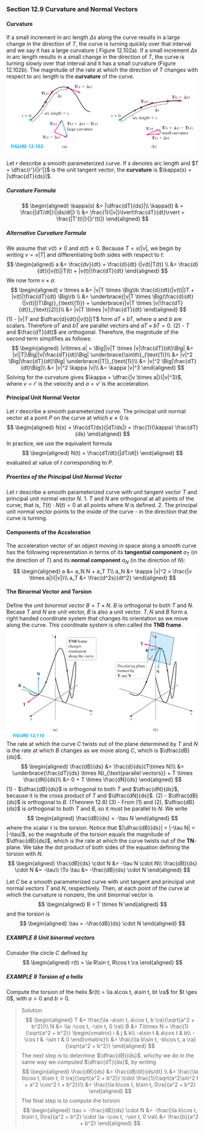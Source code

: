 ### Section 12.9 Curvature and Normal Vectors

#### Curvature
If a small increment in arc length $\Delta s$ along the curve results in a large change in the direction of $T$, the curve is turning quickly over that interval and we say it has a large curvature ( Figure 12.102a). If a small increment $\Delta s$ in arc length results in a small change in the direction of $T$, the curve is turning slowly over that interval and it has a small curvature (Figure 12.102b). The magnitude of the rate at which the direction of $T$ changes with respect to arc length is the **curvature** of the curve.
![Graph](../assets/12102.png)

Let $r$ describe a smooth parameterized curve. If $s$ denotes arc length and $T = \dfrac{r'}{|r'|}$ is the unit tangent vector, the **curvature** is $\kappa(s) = |\dfrac{dT}{ds}|$.

##### Curvature Formula
$$
\begin{aligned}
\kappa(s) &= |\dfrac{dT}{ds}|\\
\kappa(t) & = \frac{|dT/dt|}{|ds/dt|} \\
&= \frac{1}{|v|}\lvert\frac{dT}{dt}\rvert = \frac{|T'(t)|}{|r'(t)|}
\end{aligned}
$$

##### Alternative Curvature Formula
We assume that $v(t) \ne 0$ and $a(t) \ne 0$. Because $T = v/|v|$, we begin by writing $v = v|T|$ and differentiating both sides with respect to $t$:
$$
\begin{aligned}
a  &= \frac{dv}{dt} = \frac{d}{dt} (|v(t)|T(t)) \\
&= \frac{d}{dt}(|v(t)|)T(t) + |v(t)|\frac{dT}{dt}
\end{aligned}
$$
We now form $v\times  a$:
$$
\begin{aligned}
v \times a &= |v|T \times \Big\lb \frac{d}{dt}(|v(t)|)T + |v(t)|\frac{dT}{dt} \Big\rb \\
&= \underbrace{|v|T \times \Big(\frac{d}{dt}(|v(t)|)T\Big)}_{\text{(1)}} + \underbrace{|v|T \times |v|\frac{dT}{dt}}_{\text{(2)}}\\
&= |v|T \times |v|\frac{dT}{dt}
\end{aligned}
$$
(1) - $|v|T$ and $\dfrac{d}{dt}(|v(t)|)T$ form $aT \times bT$, where $a$ and $b$ are scalars. Therefore $aT$ and $bT$ are parallel vectors and $aT \times bT = 0$.
(2) - $T$ and $\frac{dT}{dt}$ are orthogonal. Therefore, the magnitude of the second term simplifies as follows:
$$
\begin{aligned}
|v\times a| = \Big||v|T \times |v|\frac{dT}{dt}\Big| &= |v||T|\Big||v|\frac{dT}{dt}\Big| \underbrace{\sin\th}_{\text{1}}\\
&= |v|^2 \Big|\frac{dT}{dt}\Big| \underbrace{|T|}_{\text{1}}\\
&= |v|^2 \Big|\frac{dT}{dt}\Big|\\
&= |v|^2 \kappa |v|\\
&= \kappa |v|^3
\end{aligned}
$$
Solving for the curvature gives $\kappa = \dfrac{|v \times a|}{|v|^3}$, where $v = r'$ is the velocity and $a=v'$ is the acceleration.

#### Principal Unit Normal Vector
Let $r$ describe a smooth parameterized curve. The principal unit normal vector at a point $P$ on the curve at which $\kappa \ne 0$ is
$$
\begin{aligned}
N(s) = \frac{dT/ds}{|dT/ds|} = \frac{1}{\kappa} \frac{dT}{ds}
\end{aligned}
$$
In practice, we use the equivalent formula
$$
\begin{aligned}
N(t) = \frac{dT/dt}{|dT/dt|}
\end{aligned}
$$
evaluated at value of $t$ corresponding to $P$.

##### Proerties of the Principal Unit Normal Vector
Let $r$ describe a smooth parameterized curve with unit tangent vector $T$ and principal unit normal vector $N$.
1\. $T$ and $N$ are orthogonal at all points of the curve; that is, $T(t) \cdot N(t) = 0$ at all points where $N$ is defined.
2\. The principal unit normal vector points to the inside of the curve - in the direction that the curve is turning.

#### Components of the Acceleration
The acceleration vector of an object moving in space along a smooth curve has the following representation in terms of its **tangential component** $a_T$ (in the direction of $T$) and its **normal component** $a_N$ (in the direction of $N$):
$$
\begin{aligned}
a &= a_N N + a_T T\\
a_N &= \kappa |v|^2 = \frac{|v \times a|}{|v|}\\
a_T &= \frac{d^2s}{dt^2}
\end{aligned}
$$

#### The Binormal Vector and Torsion
Define the _unit binormal vector_ $B = T \times N$. $B$ is orthogonal to both $T$ and $N$. Becase $T$ and $N$ are unit vector, $B$ is also a unit vector. $T, N$ and $B$ form a right handed coordinate system that changes its orientation as we move along the curve. This coordinate system is ofen called the **TNB frame**.
![Graph](../assets/12110.png)
The rate at which the curve $C$ twists out of the plane determined by $T$ and $N$ is the rate at which $B$ changes as we move along $C$, which is $\dfrac{dB}{ds}$.
$$
\begin{aligned}
\frac{dB}{ds} &= \frac{d}{ds}(T\times N)\\
&= \underbrace{\frac{dT}{ds} \times N}_{\text{parallel vectors}} + T \times \frac{dN}{ds}\\
&= 0 + T \times \frac{dN}{ds}
\end{aligned}
$$
(1) - $\dfrac{dB}{ds}$ is orthogonal to both $T$ and $\dfrac{dN}{ds}$, because it is the cross product of $T$ and $\dfrac{dN}{ds}$.
(2) - $\dfrac{dB}{ds}$ is orthogonal to $B$. (Theorem 12.8)
(3) - From (1) and (2), $\dfrac{dB}{ds}$ is orthogonal to both $T$ and $B$, so it must be parallel to $N$. We write
$$
\begin{aligned}
\frac{dB}{ds}  = -\tau N
\end{aligned}
$$
where the scalar $\tau$ is the _torsion_. Notice that $|\dfrac{dB}{ds}| = |-\tau N| = |-\tau|$, so the magnitude of the torsion equals the magnitude of $\dfrac{dB}{ds}$, which is the rate at which the curve twists out of the **TN**-plane.
We take the dot product of both sides of the equation defining the torsion with $N$.
$$
\begin{aligned}
\frac{dB}{ds} \cdot N &= -\tau N \cdot N\\
\frac{dB}{ds} \cdot N &= -\tau\\
\To \tau &= -\frac{dB}{ds} \cdot N
\end{aligned}
$$

Let $C$ be a smooth parameterized curve with unit tangent and principal unit normal vectors $T$ and $N$, respectively. Then, at each point of the curve at which the curvature is nonzero, the unit binormal vector is
$$
\begin{aligned}
B = T \times N
\end{aligned}
$$
and the torsion is
$$
\begin{aligned}
\tau = -\frac{dB}{ds} \cdot N
\end{aligned}
$$

##### EXAMPLE 8 Unit binormal vectors
Consider the circle $C$ defined by
$$
\begin{aligned}
r(t) = \la R\sin t, R\cos t \ra
\end{aligned}
$$

##### EXAMPLE 9 Torsion of a helix
Compute the torsion of the helix $r(t) = \la a\cos t, a\sin t, bt \ra$ for $t \ges 0$, with $a > 0$ and $b  > 0$.
>Solution
$$
\begin{aligned}
T &= \frac{\la -a\sin t, a\cos t, b \ra}{\sqrt{a^2 + b^2}}\\
N &= \la -\cos t, -\sin t, 0 \ra\\
B &= T\times N = \frac{1}{\sqrt{a^2 + b^2}} \begin{vmatrix}
 i & j & k\\
-a\sin t & a\cos t & b\\
 -\cos t & -\sin t & 0
 \end{vmatrix}\\
 &= \frac{\la b\sin t, -b\cos t, a \ra}{\sqrt{a^2 + b^2}}
\end{aligned}
$$
The next step is to determine $\dfrac{dB}{ds}$, whichy we do in the same way we computed $\dfrac{dT}{ds}$, by writing
$$
\begin{aligned}
\frac{dB}{ds} &= \frac{dB/dt}{ds/dt}  \\
&=  \frac{\la b\cos t, b\sin t, 0 \ra}{\sqrt{a^2 + b^2}} \cdot \frac{1}{\sqrt{a^2\sin^2 t + a^2 \cos^2 t + b^2}}\\
&= \frac{\la b\cos t, b\sin t, 0\ra}{a^2 + b^2}
\end{aligned}
$$
The final step is to compute the torsion
$$
\begin{aligned}
\tau = -\frac{dB}{ds} \cdot N &= -\frac{\la b\cos t, b\sin t, 0\ra}{a^2 + b^2} \cdot \la -\cos t, -\sin t, 0 \ra\\
&= \frac{b}{a^2 + b^2}
\end{aligned}
$$
